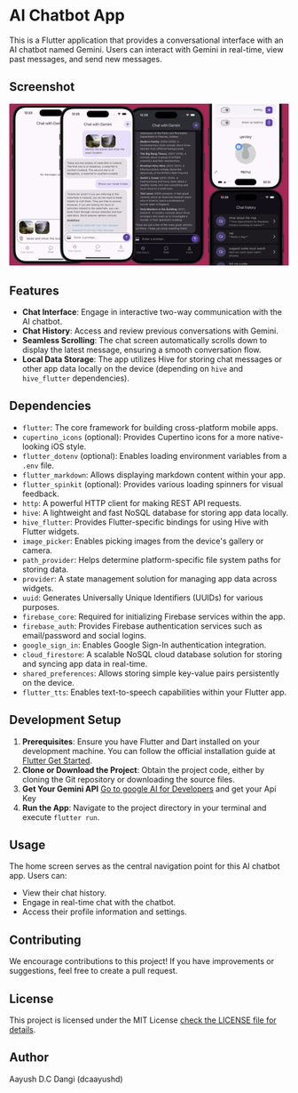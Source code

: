 # AI Chatbot App

This is a Flutter application that provides a conversational interface with an AI chatbot named Gemini. Users can interact with Gemini in real-time, view past messages, and send new messages.

## Screenshot

![Screenshot](assets/screenshots/app_demo.png)

## Features

- **Chat Interface**: Engage in interactive two-way communication with the AI chatbot.
- **Chat History**: Access and review previous conversations with Gemini.
- **Seamless Scrolling**: The chat screen automatically scrolls down to display the latest message, ensuring a smooth conversation flow.
- **Local Data Storage**: The app utilizes Hive for storing chat messages or other app data locally on the device (depending on `hive` and `hive_flutter` dependencies).

## Dependencies

- `flutter`: The core framework for building cross-platform mobile apps.
- `cupertino_icons` (optional): Provides Cupertino icons for a more native-looking iOS style.
- `flutter_dotenv` (optional): Enables loading environment variables from a `.env` file.
- `flutter_markdown`: Allows displaying markdown content within your app.
- `flutter_spinkit` (optional): Provides various loading spinners for visual feedback.
- `http`: A powerful HTTP client for making REST API requests.
- `hive`: A lightweight and fast NoSQL database for storing app data locally.
- `hive_flutter`: Provides Flutter-specific bindings for using Hive with Flutter widgets.
- `image_picker`: Enables picking images from the device's gallery or camera.
- `path_provider`: Helps determine platform-specific file system paths for storing data.
- `provider`: A state management solution for managing app data across widgets.
- `uuid`: Generates Universally Unique Identifiers (UUIDs) for various purposes.
- `firebase_core`: Required for initializing Firebase services within the app.
- `firebase_auth`: Provides Firebase authentication services such as email/password and social logins.
- `google_sign_in`: Enables Google Sign-In authentication integration.
- `cloud_firestore`: A scalable NoSQL cloud database solution for storing and syncing app data in real-time.
- `shared_preferences`: Allows storing simple key-value pairs persistently on the device.
- `flutter_tts`: Enables text-to-speech capabilities within your Flutter app.


## Development Setup

1. **Prerequisites**: Ensure you have Flutter and Dart installed on your development machine. You can follow the official installation guide at [Flutter Get Started](https://docs.flutter.dev/get-started/install).
2. **Clone or Download the Project**: Obtain the project code, either by cloning the Git repository or downloading the source files.
3. **Get Your Gemini API** [Go to google AI for Developers](https://ai.google.dev/) and get your Api Key
4. **Run the App**: Navigate to the project directory in your terminal and execute `flutter run`.

## Usage

The home screen serves as the central navigation point for this AI chatbot app. Users can:

- View their chat history.
- Engage in real-time chat with the chatbot.
- Access their profile information and settings.

## Contributing

We encourage contributions to this project! If you have improvements or suggestions, feel free to create a pull request.

## License

This project is licensed under the MIT License [check the LICENSE file for details](LICENSE).

## Author

Aayush D.C Dangi (dcaayushd)
